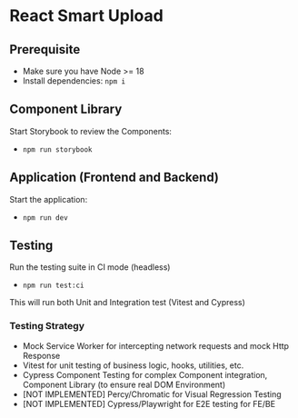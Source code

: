 # React Smart Upload

## Prerequisite

- Make sure you have Node >= 18
- Install dependencies: `npm i`

## Component Library

Start Storybook to review the Components:

- `npm run storybook`

## Application (Frontend and Backend)

Start the application:

- `npm run dev`

## Testing 

Run the testing suite in CI mode (headless)

- `npm run test:ci`

This will run both Unit and Integration test (Vitest and Cypress)

### Testing Strategy

- Mock Service Worker for intercepting network requests and mock Http Response
- Vitest for unit testing of business logic, hooks, utilities, etc.
- Cypress Component Testing for complex Component integration, Component Library (to ensure real DOM Environment)
- [NOT IMPLEMENTED] Percy/Chromatic for Visual Regression Testing
- [NOT IMPLEMENTED] Cypress/Playwright for E2E testing for FE/BE